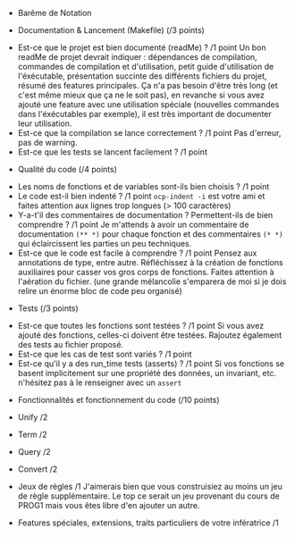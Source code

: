 * Barême de Notation

* Documentation & Lancement (Makefile) (/3 points) 

+ Est-ce que le projet est bien documenté (readMe) ?                    /1 point
Un bon readMe de projet devrait indiquer : dépendances de compilation, commandes de compilation et d'utilisation, petit guide d'utilisation de l'éxécutable, présentation succinte des différents fichiers du projet, résumé des features principales. Ça n'a pas besoin d'être très long (et c'est même mieux que ça ne le soit pas), en revanche si vous avez ajouté une feature avec une utilisation spéciale (nouvelles commandes dans l'éxécutables par exemple), il est très important de documenter leur utilisation.
+ Est-ce que la compilation se lance correctement ?                     /1 point
Pas d'erreur, pas de warning.
+ Est-ce que les tests se lancent facilement ?                          /1 point

* Qualité du code (/4 points)

+ Les noms de fonctions et de variables sont-ils bien choisis ?         /1 point
+ Le code est-il bien indenté ?                                         /1 point
`ocp-indent -i` est votre ami et faites attention aux lignes trop longues (> 100 caractères)
+ Y-a-t'il des commentaires de documentation ?
     Permettent-ils de bien comprendre ?                                /1 point
Je m'attends à avoir un commentaire de documentation `(** *)` pour chaque fonction et des commentaires `(* *)` qui éclaircissent les parties un peu techniques.
+ Est-ce que le code est facile à comprendre ?                          /1 point
Pensez aux annotations de type, entre autre. Réfléchissez à la création de fonctions auxiliaires pour casser vos gros corps de fonctions. Faites attention à l'aération du fichier.
(une grande mélancolie s'emparera de moi si je dois relire un énorme bloc de code peu organisé)
	

* Tests (/3 points)

+ Est-ce que toutes les fonctions sont testées ?                     /1 point
Si vous avez ajouté des fonctions, celles-ci doivent être testées. Rajoutez également des tests au fichier proposé.
+ Est-ce que les cas de test sont variés ?                           /1 point
+ Est-ce qu'il y a des run_time tests (asserts) ?                    /1 point
Si vos fonctions se basent implicitement sur une propriété des données, un invariant, etc. n'hésitez pas à le renseigner avec un `assert`


* Fonctionnalités et fonctionnement du code (/10 points)

+ Unify /2
+ Term /2
+ Query /2
+ Convert /2
	
	
+ Jeux de règles /1
J'aimerais bien que vous construisiez au moins un jeu de règle supplémentaire. Le top ce serait un jeu provenant du cours de PROG1 mais vous êtes libre d'en ajouter un autre.

+ Features spéciales, extensions, traits particuliers de votre infératrice /1


